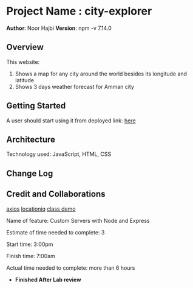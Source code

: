 # Project Name : city-explorer
**Author**: Noor Hajbi
**Version**: npm -v
7.14.0
## Overview
This website:
1. Shows a map for any city around the world besides its longitude and latitude
2. Shows 3 days weather forecast for Amman city 
## Getting Started
A user should start using it from deployed link: 
[here](https://city-noor.netlify.app/)

## Architecture
Technology used:
JavaScript, HTML, CSS
<!-- Provide a detailed description of the application design. What technologies (languages, libraries, etc) you're using, and any other relevant design information. -->

## Change Log
<!--:

01-01-2001 4:59pm - Application now has a fully-functional express server, with a GET route for the location resource. -->

## Credit and Collaborations
[axios](https://www.npmjs.com/package/axios)
[locationiq](https://locationiq.com/docs#search-forward-geocoding)
[class demo](https://github.com/LTUC/amman-301d20-react/tree/master/class-07/demo)


Name of feature: Custom Servers with Node and Express

Estimate of time needed to complete: 3

Start time: 3:00pm

Finish time: 7:00am

Actual time needed to complete: more than 6 hours

- **Finished After Lab review**